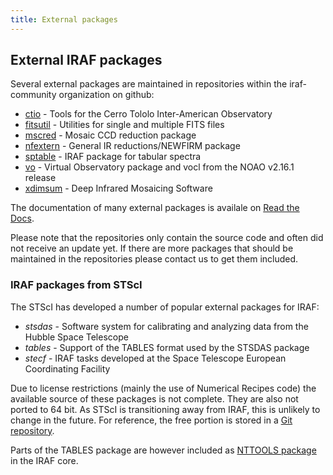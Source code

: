 ```yaml
---
title: External packages
---
```


## External IRAF packages

Several external packages are maintained in repositories within the
iraf-community organization on github:

* [ctio](https://github.com/iraf-community/iraf-ctio) -
  Tools for the Cerro Tololo Inter-American Observatory
* [fitsutil](https://github.com/iraf-community/iraf-fitsutil) -
  Utilities for single and multiple FITS files
* [mscred](https://github.com/iraf-community/iraf-mscred) -
  Mosaic CCD reduction package
* [nfextern](https://github.com/iraf-community/iraf-nfextern) -
  General IR reductions/NEWFIRM package 
* [sptable](https://github.com/iraf-community/iraf-sptable) -
  IRAF package for tabular spectra
* [vo](https://github.com/iraf-community/iraf-vo) -
  Virtual Observatory package and vocl from the NOAO v2.16.1 release
* [xdimsum](https://github.com/iraf-community/iraf-xdimsum) -
   Deep Infrared Mosaicing Software

The documentation of many external packages is availale on [Read the
Docs](https://iraf.readthedocs.io/en/latest/tasks/external/index.html).

Please note that the repositories only contain the source code and often did
not receive an update yet. If there are more packages that should be
maintained in the repositories please contact us to get them included.

### IRAF packages from STScI

The STScI has developed a number of popular external packages for IRAF:

* *stsdas* - Software system for calibrating and analyzing data from the
  Hubble Space Telescope
* *tables* - Support of the TABLES format used by the STSDAS package
* *stecf* - IRAF tasks developed at the Space Telescope European Coordinating 
  Facility

Due to license restrictions (mainly the use of Numerical Recipes code)
the available source of these packages is not complete. They are also
not ported to 64 bit. As STScI is transitioning away from IRAF, this
is unlikely to change in the future. For reference, the free portion
is stored in a [Git repository](https://github.com/iraf-community/stsdas).

Parts of the TABLES package are however included as 
[NTTOOLS package](https://iraf.readthedocs.io/en/latest/tasks/utilities/nttools/index.html)
in the IRAF core.
